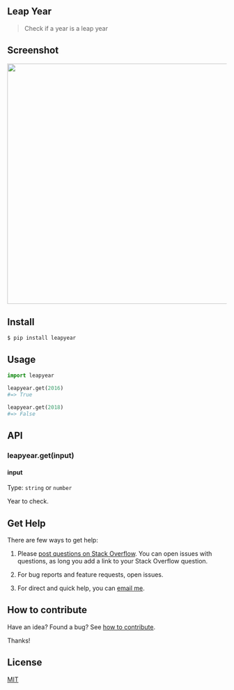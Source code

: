 ## Leap Year

> Check if a year is a leap year

## Screenshot

<img src="https://gitlab.com/yoginth/leapyear/raw/master/Screenshot.png" width="550">

## Install

```
$ pip install leapyear
```

## Usage

```python
import leapyear

leapyear.get(2016)
#=> True

leapyear.get(2018)
#=> False
```

## API

### leapyear.get(input)

#### input

Type: `string` or `number`

Year to check.

## Get Help

There are few ways to get help:

 1. Please [post questions on Stack Overflow](https://stackoverflow.com/questions/ask). You can open issues with questions, as long you add a link to your Stack Overflow question.

 2. For bug reports and feature requests, open issues.

 3. For direct and quick help, you can [email me](mailto://yoginth@zoho.com).

## How to contribute

Have an idea? Found a bug? See [how to contribute][contributing].

Thanks!

## License

[MIT][license]

[LICENSE]: https://yoginth.mit-license.org/
[contributing]: /CONTRIBUTING.md
